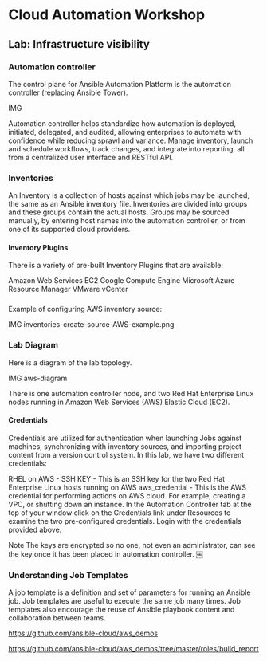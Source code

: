 # Cloud Automation Workshop

## Lab: Infrastructure visibility

### Automation controller

The control plane for Ansible Automation Platform is the automation controller (replacing Ansible Tower).

IMG

Automation controller helps standardize how automation is deployed, initiated, delegated, and audited, allowing enterprises to automate with confidence while reducing sprawl and variance. Manage inventory, launch and schedule workflows, track changes, and integrate into reporting, all from a centralized user interface and RESTful API.

### Inventories

An Inventory is a collection of hosts against which jobs may be launched, the same as an Ansible inventory file. Inventories are divided into groups and these groups contain the actual hosts. Groups may be sourced manually, by entering host names into the automation controller, or from one of its supported cloud providers.

#### Inventory Plugins

There is a variety of pre-built Inventory Plugins that are available:

Amazon Web Services EC2
Google Compute Engine
Microsoft Azure Resource Manager
VMware vCenter


### 

Example of configuring AWS inventory source:


IMG inventories-create-source-AWS-example.png


### Lab Diagram

Here is a diagram of the lab topology.

IMG aws-diagram

There is one automation controller node, and two Red Hat Enterprise Linux nodes running in Amazon Web Services (AWS) Elastic Cloud (EC2).

#### Credentials

Credentials are utilized for authentication when launching Jobs against machines, synchronizing with inventory sources, and importing project content from a version control system. In this lab, we have two different credentials:

RHEL on AWS - SSH KEY - This is an SSH key for the two Red Hat Enterprise Linux hosts running on AWS
aws_credential - This is the AWS credential for performing actions on AWS cloud. For example, creating a VPC, or shutting down an instance.
In the Automation Controller tab at the top of your window click on the Credentials link under Resources to examine the two pre-configured credentials. Login with the credentials provided above.

Note The keys are encrypted so no one, not even an administrator, can see the key once it has been placed in automation controller.
￼


### Understanding Job Templates

A job template is a definition and set of parameters for running an Ansible job. Job templates are useful to execute the same job many times. Job templates also encourage the reuse of Ansible playbook content and collaboration between teams.



https://github.com/ansible-cloud/aws_demos



https://github.com/ansible-cloud/aws_demos/tree/master/roles/build_report

